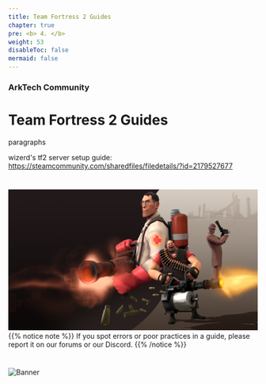 ```yaml
---
title: Team Fortress 2 Guides
chapter: true
pre: <b> 4. </b>
weight: 53
disableToc: false
mermaid: false
---
```



### ArkTech Community
# Team Fortress 2 Guides

paragraphs

wizerd's tf2 server setup guide: https://steamcommunity.com/sharedfiles/filedetails/?id=2179527677

# 
![Screenshot](images/tf269.png)
{{% notice note %}}
If you spot errors or poor practices in a guide, please report it on our forums or our Discord.
{{% /notice %}}

#
![Banner](/images/fishy.gif)